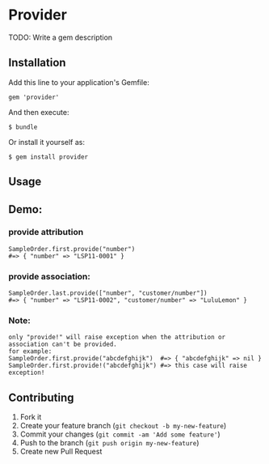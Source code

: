 # Provider

TODO: Write a gem description

## Installation

Add this line to your application's Gemfile:

    gem 'provider'

And then execute:

    $ bundle

Or install it yourself as:

    $ gem install provider

## Usage
## Demo:
### provide attribution
    SampleOrder.first.provide("number")
    #=> { "number" => "LSP11-0001" }

### provide association:
    SampleOrder.last.provide(["number", "customer/number"])
    #=> { "number" => "LSP11-0002", "customer/number" => "LuluLemon" }

### Note:
    only "provide!" will raise exception when the attribution or association can't be provided.
    for example:
    SampleOrder.first.provide("abcdefghijk")  #=> { "abcdefghijk" => nil }
    SampleOrder.first.provide!("abcdefghijk") #=> this case will raise exception!


## Contributing

1. Fork it
2. Create your feature branch (`git checkout -b my-new-feature`)
3. Commit your changes (`git commit -am 'Add some feature'`)
4. Push to the branch (`git push origin my-new-feature`)
5. Create new Pull Request
